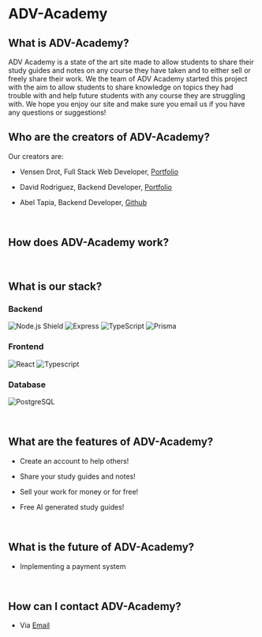 # ADV-Academy

## What is ADV-Academy?
ADV Academy is a state of the art site made to allow students to share their study guides and notes on any course 
they have taken and to either sell or freely share their work. We the team of ADV Academy started this project with the aim to allow students to share knowledge on topics they had trouble with and help future students with any course they are struggling with. We hope you enjoy our site and make sure you email us if you have any questions or suggestions!

## Who are the creators of ADV-Academy?
Our creators are:
* Vensen Drot, Full Stack Web Developer, [Portfolio](https://www.vensandrot.com/)

* David Rodriguez, Backend Developer, [Portfolio](https://drod75.github.io/)

* Abel Tapia, Backend Developer, [Github]( https://github.com/Csabel99)


<br>

## How does ADV-Academy work?

<br>

## What is our stack?
### Backend
![Node.js Shield](https://img.shields.io/badge/Node.js-43853d?style=for-the-badge&logo=node.js&logoColor=white) ![Express](https://img.shields.io/badge/Express.js-000000?style=for-the-badge&logo=express&logoColor=white) ![TypeScript](https://img.shields.io/badge/TypeScript-007ACC?style=for-the-badge&logo=typescript&logoColor=white) ![Prisma](https://img.shields.io/badge/Prisma-2D374A?style=for-the-badge&logo=prisma&logoColor=white)

### Frontend
![React](https://img.shields.io/badge/React-20232A?style=for-the-badge&logo=react&logoColor=61DAFB) ![Typescript](https://img.shields.io/badge/Typescript-007ACC?style=for-the-badge&logo=typescript&logoColor=white)

### Database
![PostgreSQL](https://img.shields.io/badge/PostgreSQL-316192?style=for-the-badge&logo=postgresql&logoColor=white)

<br>

## What are the features of ADV-Academy?    
* Create an account to help others!

* Share your study guides and notes!
    
* Sell your work for money or for free!

* Free AI generated study guides!

<br>

## What is the future of ADV-Academy?
* Implementing a payment system

<br>

## How can I contact ADV-Academy?
* Via [Email](mailto:)

<br> 
